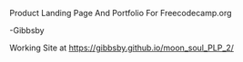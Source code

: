 Product Landing Page
And Portfolio
For Freecodecamp.org

-Gibbsby

Working Site at https://gibbsby.github.io/moon_soul_PLP_2/